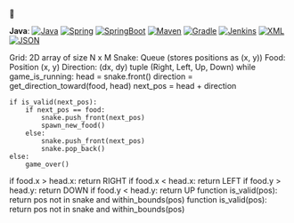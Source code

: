 🌙
<!---
Himasopn/Himasopn is a ✨ special ✨ repository because its `README.md` (this file) appears on your GitHub profile.
You can click the Preview link to take a look at your changes.
--->
  **Java**: 
  [![Java](https://img.shields.io/badge/Java-orange?style=flat&logo=java&logoColor=white&link=https://github.com/AyGemuy/OOP-JAVA-and-Android-App-Developer)](https://github.com/AyGemuy/OOP-JAVA-and-Android-App-Developer) 
  [![Spring](https://img.shields.io/badge/-Spring-lightgray?style=flat&logo=spring&link=https://github.com/AyGemuy/Java-Web-Developer)](https://github.com/AyGemuy/Java-Web-Developer)
  [![SpringBoot](https://img.shields.io/badge/-Springboot-black?style=flat&logo=springboot&link=https://github.com/AyGemuy/Java-Web-Developer)](https://github.com/AyGemuy/Java-Web-Developer)
  [![Maven](https://img.shields.io/badge/Maven-C71A36?style=flat&logo=apache-maven&link=hhttps://github.com/AyGemuy/Java-Web-Developer)](https://github.com/AyGemuy/Java-Web-Developer) 
  [![Gradle](https://img.shields.io/badge/Gradle-02303A?style=flat&logo=gradle&link=hhttps://github.com/AyGemuy/Java-Web-Developer)](https://github.com/AyGemuy/Java-Web-Developer)
  [![Jenkins](https://img.shields.io/badge/Jenkins-gray?style=flat&logo=jenkins&link=hhttps://github.com/AyGemuy/Java-Web-Developer)](https://github.com/AyGemuy/Java-Web-Developer) 
  [![XML](https://img.shields.io/badge/-XML-orange?style=flat&logo=xml&link=https://github.com/AyGemuy/Java-Web-Developer)](https://github.com/AyGemuy/Java-Web-Developer)
  [![JSON](https://img.shields.io/badge/-JSON-lightgray?style=flat&logo=json&link=https://github.com/AyGemuy/Java-Web-Developer)](https://github.com/AyGemuy/Java-Web-Developer)

Grid: 2D array of size N x M
Snake: Queue (stores positions as (x, y))
Food: Position (x, y)
Direction: (dx, dy) tuple (Right, Left, Up, Down)
while game_is_running:
    head = snake.front()
    direction = get_direction_toward(food, head)
    next_pos = head + direction

    if is_valid(next_pos):
        if next_pos == food:
            snake.push_front(next_pos)
            spawn_new_food()
        else:
            snake.push_front(next_pos)
            snake.pop_back()
    else:
        game_over()
if food.x > head.x: return RIGHT
if food.x < head.x: return LEFT
if food.y > head.y: return DOWN
if food.y < head.y: return UP
function is_valid(pos):
    return pos not in snake and within_bounds(pos)
function is_valid(pos):
    return pos not in snake and within_bounds(pos)
